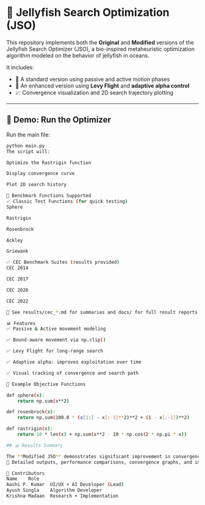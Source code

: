 # 🪼 Jellyfish Search Optimization (JSO)

This repository implements both the **Original** and **Modified** versions of the Jellyfish Search Optimizer (JSO), a bio-inspired metaheuristic optimization algorithm modeled on the behavior of jellyfish in oceans.

It includes:
- 📌 A standard version using passive and active motion phases
- 🚀 An enhanced version using **Levy Flight** and **adaptive alpha control**
- 📈 Convergence visualization and 2D search trajectory plotting

---

## 🚀 Demo: Run the Optimizer

Run the main file:

```bash
python main.py
The script will:

Optimize the Rastrigin function

Display convergence curve

Plot 2D search history

🔬 Benchmark Functions Supported
✅ Classic Test Functions (for quick testing)
Sphere

Rastrigin

Rosenbrock

Ackley

Griewank

✅ CEC Benchmark Suites (results provided)
CEC 2014

CEC 2017

CEC 2020

CEC 2022

📄 See results/cec_*.md for summaries and docs/ for full result reports.

📊 Features
✅ Passive & Active movement modeling

✅ Bound-aware movement via np.clip()

✅ Levy Flight for long-range search

✅ Adaptive alpha: improves exploitation over time

✅ Visual tracking of convergence and search path

🧪 Example Objective Functions

def sphere(x):
    return np.sum(x**2)

def rosenbrock(x):
    return np.sum(100.0 * (x[1:] - x[:-1]**2)**2 + (1 - x[:-1])**2)

def rastrigin(x):
    return 10 * len(x) + np.sum(x**2 - 10 * np.cos(2 * np.pi * x))

## 📊 Results Summary

The **Modified JSO** demonstrates significant improvement in convergence accuracy and stability compared to the original version across all benchmark suites (CEC 2014, 2017, 2020, 2022) and standard test functions (e.g., Sphere, Rastrigin).  
📁 Detailed outputs, performance comparisons, convergence graphs, and implementation snapshots are available in the attached project ZIP file and `results/` folder.

👥 Contributors
Name	Role
Aashi P. Kumar	UI/UX + AI Developer (Lead)
Ayush Singla	Algorithm Developer
Krishna Madaan	Research + Implementation